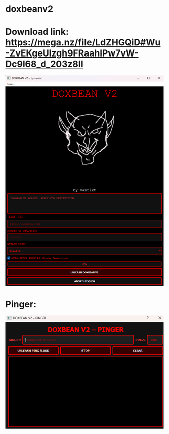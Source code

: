 # doxbeanv2
# Download link: https://mega.nz/file/LdZHGQiD#Wu-ZvEKgeUlzgh9FRaahlPw7vW-Dc9l68_d_203z8II

![Image Alt](https://github.com/vantixt777/doxbeanv2/blob/3483a914b20807a7eee1c1f28f73c26ea35c2dfc/Screenshot%202025-08-20%20015241.png)

# Pinger: 
![Image Alt](https://github.com/vantixt777/doxbeanv2/blob/749ff627e219af1ba573cfab5163812334cc3f82/Screenshot%202025-08-20%20015257.png)
